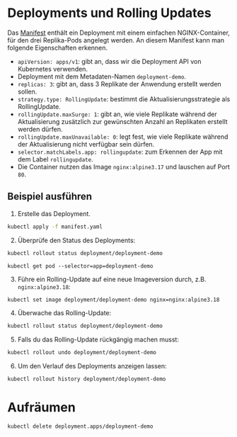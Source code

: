 # Deployments und Rolling Updates

Das [Manifest](manifest.yaml) enthält ein Deployment mit einem einfachen NGINX-Container, für den drei Replika-Pods angelegt werden.
An diesem Manifest kann man folgende Eigenschaften erkennen.


- `apiVersion: apps/v1`: gibt an, dass wir die Deployment API von Kubernetes verwenden.
- Deployment mit dem Metadaten-Namen `deployment-demo`.
- `replicas: 3`: gibt an, dass 3 Replikate der Anwendung erstellt werden sollen.
- `strategy.type: RollingUpdate`: bestimmt die Aktualisierungsstrategie als RollingUpdate.
- `rollingUpdate.maxSurge: 1`: gibt an, wie viele Replikate während der Aktualisierung zusätzlich zur gewünschten Anzahl an Replikaten erstellt werden dürfen.
- `rollingUpdate.maxUnavailable: 0`: legt fest, wie viele Replikate während der Aktualisierung nicht verfügbar sein dürfen.
- `selector.matchLabels.app: rollingupdate`: zum Erkennen der App mit dem Label `rollingupdate`.
- Die Container nutzen das Image `nginx:alpine3.17` und lauschen auf Port `80`.

## Beispiel ausführen

1. Erstelle das Deployment.

```bash
kubectl apply -f manifest.yaml
```

2. Überprüfe den Status des Deployments:

```bash
kubectl rollout status deployment/deployment-demo
```

```shell
kubectl get pod --selector=app=deployment-demo
```

3. Führe ein Rolling-Update auf eine neue Imageversion durch, z.B. `nginx:alpine3.18`:

```bash
kubectl set image deployment/deployment-demo nginx=nginx:alpine3.18
```

4. Überwache das Rolling-Update:

```bash
kubectl rollout status deployment/deployment-demo
```

5. Falls du das Rolling-Update rückgängig machen musst:

```bash
kubectl rollout undo deployment/deployment-demo
```

6. Um den Verlauf des Deployments anzeigen lassen:

```bash
kubectl rollout history deployment/deployment-demo
```

# Aufräumen
```shell
kubectl delete deployment.apps/deployment-demo
```